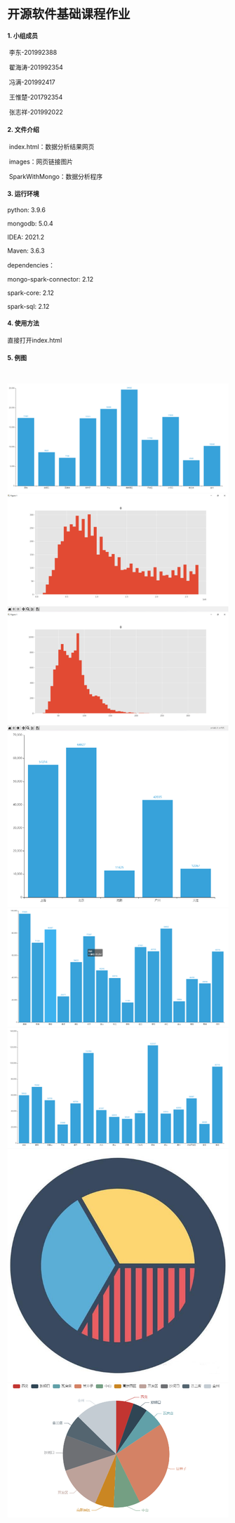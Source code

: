 # 开源软件基础课程作业

#### 1. 小组成员

​		李东-201992388

​		翟海涛-201992354

​		冯满-201992417

​		王惟楚-201792354

​		张志祥-201992022

#### 2. 文件介绍

​		index.html：数据分析结果网页

​		images：网页链接图片

​		SparkWithMongo：数据分析程序

#### 3.  运行环境

python: 3.9.6

mongodb: 5.0.4

IDEA: 2021.2

Maven: 3.6.3

dependencies：

mongo-spark-connector: 2.12

spark-core: 2.12

spark-sql: 2.12

#### 4. 使用方法

直接打开index.html

#### 5. 例图

​		

![image](images/大连市各区县二手房均价.png)
![image](images/房屋价格分布直方图.png)
![image](images/房屋面积分布直方图.png)
![image](images/国内部分城市二手房均价.png)
![image](images/上海市各区县二手房均价.png)
![image](images/北京市各区县二手房均价.png)
![image](images/饼图.jpg)
![image](images/大连各区县二手房数量.png)

